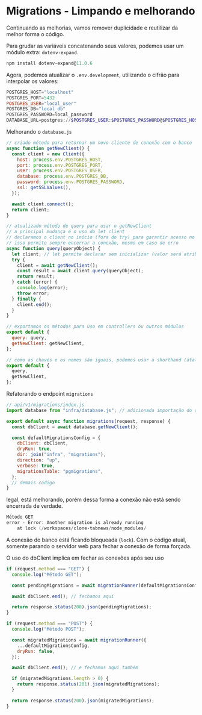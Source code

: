 # Migrations - Limpando e melhorando

Continuando as melhorias, vamos remover duplicidade e reutilizar da melhor forma o código.

Para grudar as variáveis concatenando seus valores, podemos usar um módulo extra: `dotenv-expand`.

```powershell
npm install dotenv-expand@11.0.6
```

Agora, podemos atualizar o `.env.development`, utilizando o cifrão para interpolar os valores:

```powershell
POSTGRES_HOST="localhost"
POSTGRES_PORT=5432
POSTGRES_USER="local_user"
POSTGRES_DB="local_db"
POSTGRES_PASSWORD=local_password
DATABASE_URL=postgres://$POSTGRES_USER:$POSTGRES_PASSWORD@$POSTGRES_HOST:$POSTGRES_PORT/$POSTGRES_DB
```

Melhorando o `database.js`

```js
// criado método para retornar um novo cliente de conexão com o banco
async function getNewClient() {
  const client = new Client({
    host: process.env.POSTGRES_HOST,
    port: process.env.POSTGRES_PORT,
    user: process.env.POSTGRES_USER,
    database: process.env.POSTGRES_DB,
    password: process.env.POSTGRES_PASSWORD,
    ssl: getSSLValues(),
  });

  await client.connect();
  return client;
}

// atualizado método de query para usar o getNewClient
// a principal mudança é o uso do let client
// declaramos o client no início (fora do try) para garantir acesso no finally
// isso permite sempre encerrar a conexão, mesmo em caso de erro
async function query(queryObject) {
  let client; // let permite declarar sem inicializar (valor será atribuído depois)
  try {
    client = await getNewClient();
    const result = await client.query(queryObject);
    return result;
  } catch (error) {
    console.log(error);
    throw error;
  } finally {
    client.end();
  }
}

// exportamos os métodos para uso em controllers ou outros módulos
export default {
  query: query,
  getNewClient: getNewClient,
};

// como as chaves e os nomes são iguais, podemos usar a shorthand (atalho)
export default {
  query,
  getNewClient,
};
```

Refatorando o endpoint `migrations`

```js
// api/v1/migrations/index.js
import database from "infra/database.js"; // adicionada importação do database.js

export default async function migrations(request, response) {
  const dbClient = await database.getNewClient();

  const defaultMigrationsConfig = {
    dbClient: dbClient,
    dryRun: true,
    dir: join("infra", "migrations"),
    direction: "up",
    verbose: true,
    migrationsTable: "pgmigrations",
  };
  // demais código
}
```

legal, está melhorando, porém dessa forma a conexão não está sendo encerrada de verdade.

```powershell
Método GET
error - Error: Another migration is already running
    at lock (/workspaces/clone-tabnews/node_modules/
```

A conexão do banco está ficando bloqueada (`lock`). Com o código atual, somente parando o servidor web para fechar a conexão de forma forçada.

O uso do dbClient implica em fechar as conexões após seu uso

```js
if (request.method === "GET") {
  console.log("Método GET");

  const pendingMigrations = await migrationRunner(defaultMigrationsConfig);

  await dbClient.end(); // fechamos aqui

  return response.status(200).json(pendingMigrations);
}

if (request.method === "POST") {
  console.log("Método POST");

  const migratedMigrations = await migrationRunner({
    ...defaultMigrationsConfig,
    dryRun: false,
  });

  await dbClient.end(); // e fechamos aqui também

  if (migratedMigrations.length > 0) {
    return response.status(201).json(migratedMigrations);
  }

  return response.status(200).json(migratedMigrations);
}
```

